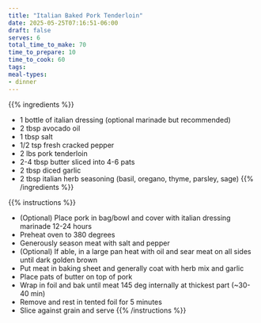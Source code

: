 ```yaml
---
title: "Italian Baked Pork Tenderloin"
date: 2025-05-25T07:16:51-06:00
draft: false
serves: 6
total_time_to_make: 70
time_to_prepare: 10
time_to_cook: 60
tags:
meal-types:
- dinner
---
```


{{% ingredients %}}
- 1 bottle of italian dressing (optional marinade but recommended)
- 2 tbsp avocado oil
- 1 tbsp salt
- 1/2 tsp fresh cracked pepper
- 2 lbs pork tenderloin
- 2-4 tbsp butter sliced into 4-6 pats
- 2 tbsp diced garlic
- 2 tbsp italian herb seasoning (basil, oregano, thyme, parsley, sage)
{{% /ingredients %}}

{{% instructions %}}
- (Optional) Place pork in bag/bowl and cover with italian dressing marinade 12-24 hours
- Preheat oven to 380 degrees
- Generously season meat with salt and pepper
- (Optional) If able, in a large pan heat with oil and sear meat on all sides until dark golden brown
- Put meat in baking sheet and generally coat with herb mix and garlic
- Place pats of butter on top of pork
- Wrap in foil and bak until meat 145 deg internally at thickest part (~30-40 min)
- Remove and rest in tented foil for 5 minutes
- Slice against grain and serve
{{% /instructions %}}
